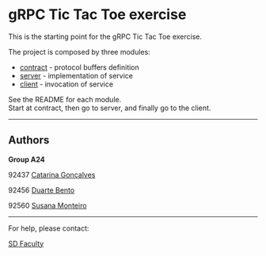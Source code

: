 # gRPC Tic Tac Toe exercise

This is the starting point for the gRPC Tic Tac Toe exercise.

The project is composed by three modules:
- [contract](contract/) - protocol buffers definition
- [server](server/) - implementation of service
- [client](client/) - invocation of service

See the README for each module.  
Start at contract, then go to server, and finally go to the client.


----

## Authors

**Group A24**


92437 [Catarina Gonçalves](catarina.g.goncalves@tecnico.ulisboa.pt)

92456 [Duarte Bento](duarte.bento@tecnico.ulisboa.pt)

92560 [Susana Monteiro](s.moreno.monteiro@tecnico.ulisboa.pt)



----

For help, please contact:

[SD Faculty](mailto:leic-sod@disciplinas.tecnico.ulisboa.pt)
